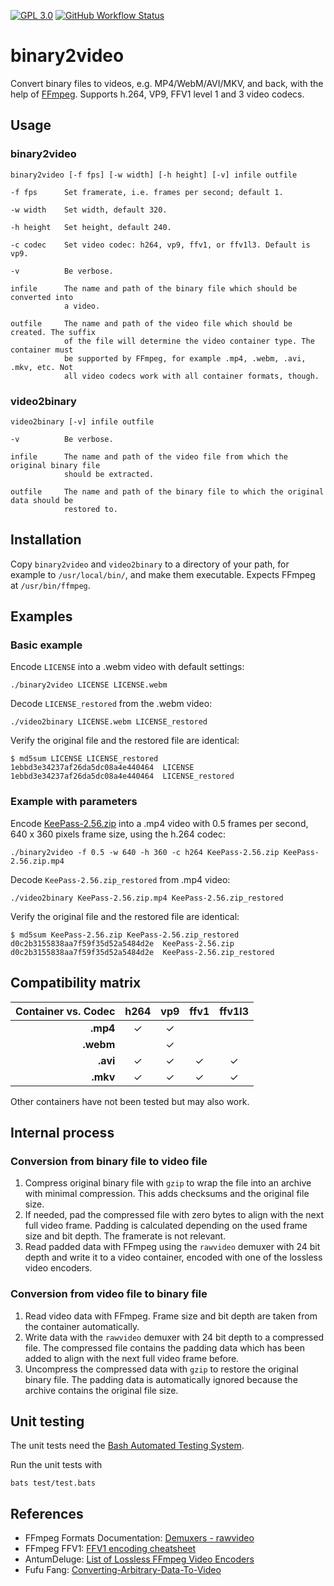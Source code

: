 [![GPL 3.0](https://hbhbnr.github.io/badges/license-GPL--3.0-blue.svg)](LICENSE)
[![GitHub Workflow Status](https://github.com/hbhbnr/binary2video/actions/workflows/codequality.yml/badge.svg)](https://github.com/hbhbnr/binary2video/actions/workflows/codequality.yml)

# binary2video
Convert binary files to videos, e.g. MP4/WebM/AVI/MKV, and back, with the help of [FFmpeg](https://ffmpeg.org/). Supports h.264, VP9, FFV1 level 1 and 3 video codecs.

## Usage

### binary2video

```
binary2video [-f fps] [-w width] [-h height] [-v] infile outfile

-f fps      Set framerate, i.e. frames per second; default 1.

-w width    Set width, default 320.

-h height   Set height, default 240.

-c codec    Set video codec: h264, vp9, ffv1, or ffv1l3. Default is vp9.

-v          Be verbose.

infile      The name and path of the binary file which should be converted into
            a video.

outfile     The name and path of the video file which should be created. The suffix
            of the file will determine the video container type. The container must
            be supported by FFmpeg, for example .mp4, .webm, .avi, .mkv, etc. Not
            all video codecs work with all container formats, though.
```

### video2binary

```
video2binary [-v] infile outfile

-v          Be verbose.

infile      The name and path of the video file from which the original binary file
            should be extracted.

outfile     The name and path of the binary file to which the original data should be
            restored to.
```

## Installation

Copy `binary2video` and `video2binary` to a directory of your path, for example to `/usr/local/bin/`, and make them executable. Expects FFmpeg at `/usr/bin/ffmpeg`.

## Examples

### Basic example

Encode `LICENSE` into a .webm video with default settings:

    ./binary2video LICENSE LICENSE.webm

Decode `LICENSE_restored` from the .webm video:

    ./video2binary LICENSE.webm LICENSE_restored

Verify the original file and the restored file are identical:

    $ md5sum LICENSE LICENSE_restored
    1ebbd3e34237af26da5dc08a4e440464  LICENSE
    1ebbd3e34237af26da5dc08a4e440464  LICENSE_restored

### Example with parameters

Encode [KeePass-2.56.zip](https://keepass.info/) into a .mp4 video with 0.5 frames
per second, 640 x 360 pixels frame size, using the h.264 codec:

    ./binary2video -f 0.5 -w 640 -h 360 -c h264 KeePass-2.56.zip KeePass-2.56.zip.mp4

Decode `KeePass-2.56.zip_restored` from .mp4 video:

    ./video2binary KeePass-2.56.zip.mp4 KeePass-2.56.zip_restored

Verify the original file and the restored file are identical:

    $ md5sum KeePass-2.56.zip KeePass-2.56.zip_restored
    d0c2b3155838aa7f59f35d52a5484d2e  KeePass-2.56.zip
    d0c2b3155838aa7f59f35d52a5484d2e  KeePass-2.56.zip_restored

## Compatibility matrix

| Container vs. Codec | **h264** | **vp9** | **ffv1** | **ffv1l3** |
|--------------------:|:--------:|:-------:|:--------:|:----------:|
| **.mp4**            | ✓        | ✓       |          |            |
| **.webm**           |          | ✓       |          |            |
| **.avi**            | ✓        | ✓       | ✓        | ✓          |
| **.mkv**            | ✓        | ✓       | ✓        | ✓          |

Other containers have not been tested but may also work.

## Internal process

### Conversion from binary file to video file
1. Compress original binary file with `gzip` to wrap the file into an archive with
minimal compression. This adds checksums and the original file size.
2. If needed, pad the compressed file with zero bytes to align with the next full video frame. Padding is calculated depending on the used frame size and bit depth.
The framerate is not relevant.
3. Read padded data with FFmpeg using the `rawvideo` demuxer with 24 bit depth and write it to a video container, encoded with one of the lossless video encoders.

### Conversion from video file to binary file
1. Read video data with FFmpeg. Frame size and bit depth are taken from the container
automatically.
2. Write data with the `rawvideo` demuxer with 24 bit depth to a compressed file. The compressed file contains the padding data which has been added to align with the next
full video frame before.
3. Uncompress the compressed data with `gzip` to restore the original binary file.
The padding data is automatically ignored because the archive contains the original
file size.

## Unit testing
The unit tests need the [Bash Automated Testing System](https://github.com/bats-core/bats-core).

Run the unit tests with

    bats test/test.bats

## References
* FFmpeg Formats Documentation: [Demuxers - rawvideo](https://ffmpeg.org/ffmpeg-formats.html#rawvideo)
* FFmpeg FFV1: [FFV1 encoding cheatsheet](https://trac.ffmpeg.org/wiki/Encode/FFV1)
* AntumDeluge: [List of Lossless FFmpeg Video Encoders](https://antumdeluge.wordpress.com/lossless-ffmpeg-video-encoders/)
* Fufu Fang: [Converting-Arbitrary-Data-To-Video](https://github.com/fangfufu/Converting-Arbitrary-Data-To-Video)

